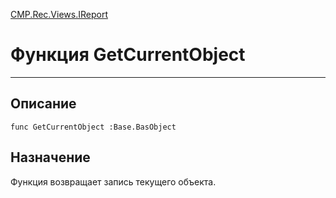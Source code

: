 ﻿---
Link: CMP.Rec.Views.IReport.@GetCurrentObject
---

<!---  Навигация
[Имя проекта](#) :
-->
[CMP.Rec.Views.IReport](Default)

# Функция GetCurrentObject
---

## Описание

    func GetCurrentObject :Base.BasObject

<!--
## Аргументы{#Args}

### Аргумент1

Описание аргумента 1
-->

## Назначение

Функция возвращает запись текущего объекта.

<!--
## Пример

    GetCurrentObject...
-->

